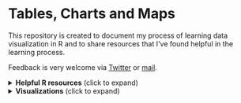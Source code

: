 # Tables, Charts and Maps

This repository is created to document my process of learning data visualization in R and to share resources that I've found helpful in the learning process. 

Feedback is very welcome via [Twitter](https://twitter.com/leeolney3) or [mail](mailto:leeolney3@gmail.com).

<details>
  <summary><b>Helpful R resources</b> (click to expand)</summary>

<!-- toc -->
  * Tables cookbook and tutorials (alphabetical)
    * [{gtExtras}](https://jthomasmock.github.io/gtExtras/) package by [Tom Mock](https://twitter.com/thomas_mock)
    * [{reactablefmtr} tutorials](https://kcuilla.github.io/reactablefmtr/articles/sparklines.html) package by [Kyle Cuilla](https://twitter.com/kc_analytics)
    * [Riding tables with {gt} and {gtExtras} tutorial](https://bjnnowak.netlify.app/2021/10/04/r-beautiful-tables-with-gt-and-gtextras/) by [Benjamin Nowak](https://twitter.com/BjnNowak)
    *  RStudio table contest 2021 [tutorial](https://twitter.com/BjnNowak/status/1472562727684124688) by [Benjamin Nowak](https://twitter.com/BjnNowak) 
    *  RStudio table contest 2021 [tutorial](https://twitter.com/JDavison_/status/1455487659833430021) by [Jack Davison](https://twitter.com/JDavison_) 
    * [Summary table example with {gt} and {gtExtras}](https://twitter.com/thomas_mock/status/1444720200771899398) by [Tom Mock](https://twitter.com/thomas_mock)
    * Rich Iannone || {gt} Intendo Game Data Project Walkthrough || RStudio] [YouTube video](https://www.youtube.com/watch?v=aPRVzk9pvno)
    
  * Data visualization tutorials (alphabetical)
    * [A quick how-to on labelling bar graphs in ggplot2](https://www.cedricscherer.com/2021/07/05/a-quick-how-to-on-labelling-bar-graphs-in-ggplot2/) by [Cédric Scherer](https://twitter.com/CedScherer)
    * [Combining inset plots with facets using ggplot](https://clarewest.github.io/blog/post/2019-08-27-combining-inset-plots-with-facets-using-ggplot/) by [Clare West](https://twitter.com/claree_west)
    * [Create an Extended Dumbbell Plot in R with ggplot2](https://toebr.github.io/ggplot2_extended_dumbbell_plot_tutorial/) by [Tobias Stalder](https://twitter.com/toeb18)
    * [Exploring other ggplot2 geoms](https://ivelasq.rbind.io/blog/other-geoms/) by Isabella Velásquez(https://twitter.com/ivelasq3)
    * [ggdist: Make a Raincloud Plot to Visualize Distribution in ggplot2](https://www.r-bloggers.com/2021/07/ggdist-make-a-raincloud-plot-to-visualize-distribution-in-ggplot2/) by Business Science on [R-bloggers](https://www.r-bloggers.com/)
    * [ggplot Wizardry Hands-On](https://z3tt.github.io/OutlierConf2021/) by [Cédric Scherer](https://twitter.com/CedScherer)
    * [Hybrid map: Chloropleth X Time series](https://bjnnowak.netlify.app/2021/09/28/r-hybrid-map-chlorpleth-x-time-series/) by [Benjamin Nowak](https://twitter.com/BjnNowak)
    * [Line chart with labels at end of lines](https://r-graph-gallery.com/web-line-chart-with-labels-at-end-of-line.html) by [Cédric Scherer](https://twitter.com/CedScherer) on [R Graph Gallery](https://r-graph-gallery.com/)
    * [Mapping isochrones in {ggplot2}](https://jamiehudson.netlify.app/post/) by [Jamie Hudson](https://twitter.com/Jamie_Bio)
    * [Network analysis with {tidygraph}](https://bjnnowak.netlify.app/2021/09/30/r-network-analysis-with-tidygraph/) by [Benjamin Nowak](https://twitter.com/BjnNowak)
     * [Route finding (sfnetwork vignettes)](https://twitter.com/quite_grey/status/1411785842520203266) by [not quite my grey](https://twitter.com/quite_grey/status/1411785842520203266)
    * [Time series with conditional area fill and geofaceting in ggplot2](https://r-graph-gallery.com/web-line-chart-with-labels-at-end-of-line.html) by [Georgios Karamanis](https://twitter.com/geokaramanis) on [R Graph Gallery](https://r-graph-gallery.com/)
    * [Uncertainty Examples](https://github.com/mjskay/uncertainty-examples) by [Matthew Kay](https://twitter.com/mjskay)
    * [Visualizing distributions with-raincloud plots and how to create them with ggplot2](https://www.cedricscherer.com/2021/06/06/visualizing-distributions-with-raincloud-plots-and-how-to-create-them-with-ggplot2/) by [Cédric Scherer](https://twitter.com/CedScherer)    
    * Recreations
       * [Starting 2022 Off With A Fairly Complex {ggplot2} Recreation Plot](https://rud.is/b/2022/01/04/starting-2022-off-with-a-fairly-complex-ggplot2-recreation-plot/) by [Bob Rudis](https://twitter.com/hrbrmstr)
        * [Recreating the New York Times COVID-19 Spiral Graph](https://bydata.github.io/nyt-corona-spiral-chart/) by [Ansgar Wolsing](https://twitter.com/_ansgar)
  
  * Explainers/others   
    * [Expansion for discrete scale](https://github.com/ch-bu/ggplot2-fundamentals/blob/main/cheatsheets/09_ggplot2_fundamentals_cheatsheet_expansion_discrete.pdf) by [Christian Burkhart](https://twitter.com/ChBurkhartk)
    * [Understanding text size and resolution in ggplot2](https://www.christophenicault.com/post/understand_size_dimension_ggplot2/) by [Christophe Nicault](https://twitter.com/cnicault)
    * [Using Amazon S3 with R](https://blog.djnavarro.net/posts/2022-03-17_using-aws-s3-in-r/) by [Danielle Navarro](https://twitter.com/djnavarro)
    * [A couple of visualizations from ggforce](https://albert-rapp.de/post/2021-12-31-ggforce-examples/) by [Albert Rapp](https://twitter.com/rappa753)
    * [Sharing nice code with addins and IDE tools](https://luisdva.github.io/rstats/cleaner-code/) by [Luis D. Verde Arregoitia](https://twitter.com/LuisDVerde)
    * Colors in R - [Moriah Taylor's Twitter thread](https://twitter.com/moriah_taylor58/status/1395431000977649665?ref_src=twsrc%5Etfw%7Ctwcamp%5Etweetembed%7Ctwterm%5E1395431000977649665%7Ctwgr%5E%7Ctwcon%5Es1_&ref_url=https%3A%2F%2Fwww.r-bloggers.com%2F2021%2F12%2Ftop-21-rstats-tweets-of-2021%2F)
     * Extending colors in R - [Cédric Scherer's Twitter post](https://twitter.com/CedScherer/status/1426154575858442245)
     * Extending colors in R - [Idescribled's Twitter post](https://twitter.com/Indescribled/status/1426315389336686599)
    
  
  * Collections/blogs (alphabetical)
    * [Amit Levinson - blog](https://amitlevinson.com/)
    * [Benjamin Nowak - blog](https://bjnnowak.netlify.app/) 
    * [Cédric Scherer - collection of ggplot2 tutorials](https://twitter.com/CedScherer/status/1441126976870252548?s=20)
    * [Christophe Nicault - articles](https://www.christophenicault.com/articles/) 
    * [Colin Angus - #30DayMapChallenge Github](https://github.com/VictimOfMaths/30DayMapChallenge2021)
    * [Daniel Oehm - Gradient Descending](http://gradientdescending.com/)
    * [Dr. Dominic Royé - blog](https://dominicroye.github.io/en/)
    * [Federica Gazzelloni](https://federicagazzelloni.netlify.app/blog/)
    * [Fiona Lee - #TidyTuesday Github repo](https://github.com/fi-lees/tidy_tuesday): data visualization walkthroughs
    * [Georgios Karamanis - blog](https://karaman.is/blog)
    * [Isabella Velásquez - blog](https://ivelasq.rbind.io/)
    * [Jamie Hudson - posts](https://jamiehudson.netlify.app/post/)
    * [Julia Silge blog](https://juliasilge.com/blog/): machine learning, text analysis
    * [Kyle Cuilla - Uncharted Data](https://uncharteddata.netlify.app/)
    * [Lisa Lendway - blog](https://lisalendway.netlify.app/blog.html)
    * [Lisa DeBruine - 30-day Chart Challenge: 2022 collection](https://debruine.github.io/30-day-chart-challenge/)
    * [Luis D. Verde Arregoitia - blog](https://luisdva.github.io/)
    * [Near and Distant - blog](https://nearanddistant.co.uk/)
    * [Nicola Rennie - blog](https://nrennie.rbind.io/blog/)
    * [Richard Vogg - blog](https://r-vogg-blog.netlify.app/)
    * [Spencer Schien - posts](https://spencerschien.info/)
    * [Tanya Shapiro - interactive visuals](https://www.tanyashapiro.com/interactive-visuals)
    * [The R Graph Gallery](https://r-graph-gallery.com/)
    * [Tom Mock - The Mockup Blog](https://themockup.blog) 
  
<!-- tocstop -->
</details>

<details>
  <summary><b>Visualizations</b> (click to expand)</summary>

<!-- toc -->

### Simpsons: Tapped out game content ([code](https://github.com/leeolney3/Tables/tree/main/2021/tsto_content))
<img src="https://github.com/leeolney3/Tables/blob/main/2021/tsto_content/tsto_content_p1.png" width="80%">

***
### Cities skylines maps ([code](https://github.com/leeolney3/Tables/tree/main/2022/Cities_Skylines))
<img src="https://github.com/leeolney3/Tables/blob/main/2022/Cities_Skylines/cs_table3.png">

***
### Internal displacement ([code](https://github.com/leeolney3/Tables/tree/main/2021/displacement))
<img src="https://github.com/leeolney3/Tables/blob/main/2021/displacement/displacement_t1.png">
<img src="https://github.com/leeolney3/Tables/blob/main/2021/displacement/displacement_t2.png">

***
### Potato production ([code](https://github.com/leeolney3/Tables/tree/main/2022/potatoes))
<img src="https://github.com/leeolney3/Tables/blob/main/2022/potatoes/potatoes_p1.png" width="49%"> <img src="https://github.com/leeolney3/Tables/blob/main/2022/potatoes/potatoes_p2.png" width="49%">

***
### Dry beans classification ([code](https://github.com/leeolney3/Tables/tree/main/2021/dry_beans))
<img src="https://github.com/leeolney3/Tables/blob/main/2021/dry_beans/dry_beans_t1.png">

***
### Halloween candy ([code](https://github.com/leeolney3/Tables/tree/main/2021/halloween_candy))
<img src="https://github.com/leeolney3/Tables/blob/main/2021/halloween_candy/halloween_candy_t1.png">

***
### Labour market ([code](https://github.com/leeolney3/Tables/tree/main/2022/visualizations/oecd))
<img src="https://github.com/leeolney3/Tables/blob/main/2022/visualizations/oecd/0000ae.png" width="80%">

***
### Global innovation index ([code](https://github.com/leeolney3/Tables/tree/main/2022/visualizations/wipo_bubble))
<img src="https://github.com/leeolney3/Tables/blob/main/2022/visualizations/wipo_bubble/plot_v2/5_2a.png" width="70%">

***
### Threatened species ([code](https://github.com/leeolney3/Tables/tree/main/2022/threatened_species))
<img src="https://github.com/leeolney3/Tables/blob/main/2022/threatened_species/threatened_species.png" width="80%">

***
### Average turnover rate ([code](https://github.com/leeolney3/Tables/blob/main/2022/project360/))
<img src="https://github.com/leeolney3/Tables/blob/main/2022/project360/v3/b4.png" width="90%">

<!-- tocstop -->
</details>












